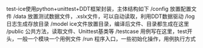 test-ice使用python+unittest+DDT框架封装，主体结构如下
/config   放置配置文件
/data    放置测试数据文件，.xslx文件，可以自动读取，利用DDT数据驱动
/log   日志生成存放目录
/model  ice文件放置目录，编译后文件、目录都生成在这里
/public    公共方法，读取文件、Unittest基类等
/testcase   用例写在这里，test开头，一般一个模块一个用例文件
/run  程序入口，一些初始化操作，用例执行方式